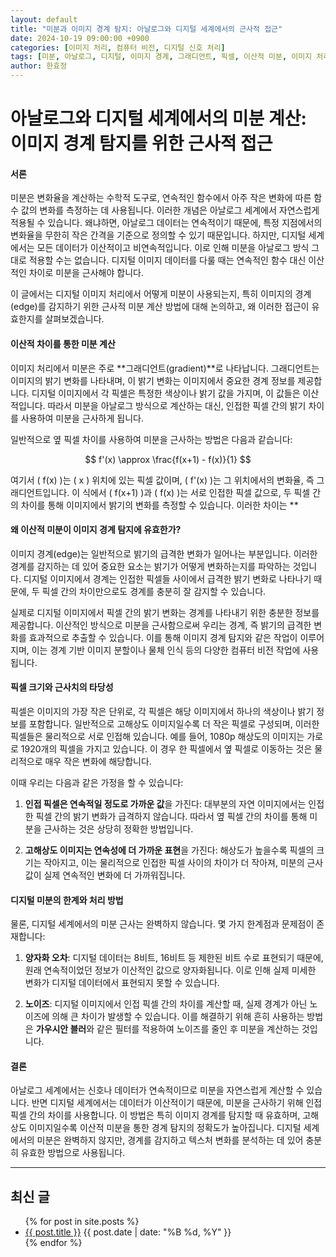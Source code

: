 ```yaml
---
layout: default
title: "미분과 이미지 경계 탐지: 아날로그와 디지털 세계에서의 근사적 접근"
date: 2024-10-19 09:00:00 +0900
categories: [이미지 처리, 컴퓨터 비전, 디지털 신호 처리]
tags: [미분, 아날로그, 디지털, 이미지 경계, 그래디언트, 픽셀, 이산적 미분, 이미지 처리]
author: 한효정
---
```


# 아날로그와 디지털 세계에서의 미분 계산: 이미지 경계 탐지를 위한 근사적 접근

#### 서론

미분은 변화율을 계산하는 수학적 도구로, 연속적인 함수에서 아주 작은 변화에 따른 함수 값의 변화를 측정하는 데 사용됩니다. 이러한 개념은 아날로그 세계에서 자연스럽게 적용될 수 있습니다. 왜냐하면, 아날로그 데이터는 연속적이기 때문에, 특정 지점에서의 변화율을 무한히 작은 간격을 기준으로 정의할 수 있기 때문입니다. 하지만, 디지털 세계에서는 모든 데이터가 이산적이고 비연속적입니다. 이로 인해 미분을 아날로그 방식 그대로 적용할 수는 없습니다. 디지털 이미지 데이터를 다룰 때는 연속적인 함수 대신 이산적인 차이로 미분을 근사해야 합니다.

이 글에서는 디지털 이미지 처리에서 어떻게 미분이 사용되는지, 특히 이미지의 경계(edge)를 감지하기 위한 근사적 미분 계산 방법에 대해 논의하고, 왜 이러한 접근이 유효한지를 살펴보겠습니다.

#### 이산적 차이를 통한 미분 계산

이미지 처리에서 미분은 주로 **그래디언트(gradient)**로 나타납니다. 그래디언트는 이미지의 밝기 변화를 나타내며, 이 밝기 변화는 이미지에서 중요한 경계 정보를 제공합니다. 디지털 이미지에서 각 픽셀은 특정한 색상이나 밝기 값을 가지며, 이 값들은 이산적입니다. 따라서 미분을 아날로그 방식으로 계산하는 대신, 인접한 픽셀 간의 밝기 차이를 사용하여 미분을 근사하게 됩니다.

일반적으로 옆 픽셀 차이를 사용하여 미분을 근사하는 방법은 다음과 같습니다:

$$
f'(x) \approx \frac{f(x+1) - f(x)}{1}
$$

여기서 \( f(x) \)는 \( x \) 위치에 있는 픽셀 값이며, \( f'(x) \)는 그 위치에서의 변화율, 즉 그래디언트입니다. 이 식에서 \( f(x+1) \)과 \( f(x) \)는 서로 인접한 픽셀 값으로, 두 픽셀 간의 차이를 통해 이미지에서 밝기의 변화를 측정할 수 있습니다. 이러한 차이는 **


#### 왜 이산적 미분이 이미지 경계 탐지에 유효한가?

이미지 경계(edge)는 일반적으로 밝기의 급격한 변화가 일어나는 부분입니다. 이러한 경계를 감지하는 데 있어 중요한 요소는 밝기가 어떻게 변화하는지를 파악하는 것입니다. 디지털 이미지에서 경계는 인접한 픽셀들 사이에서 급격한 밝기 변화로 나타나기 때문에, 두 픽셀 간의 차이만으로도 경계를 충분히 잘 감지할 수 있습니다.

실제로 디지털 이미지에서 픽셀 간의 밝기 변화는 경계를 나타내기 위한 충분한 정보를 제공합니다. 이산적인 방식으로 미분을 근사함으로써 우리는 경계, 즉 밝기의 급격한 변화를 효과적으로 추출할 수 있습니다. 이를 통해 이미지 경계 탐지와 같은 작업이 이루어지며, 이는 경계 기반 이미지 분할이나 물체 인식 등의 다양한 컴퓨터 비전 작업에 사용됩니다.

#### 픽셀 크기와 근사치의 타당성

픽셀은 이미지의 가장 작은 단위로, 각 픽셀은 해당 이미지에서 하나의 색상이나 밝기 정보를 포함합니다. 일반적으로 고해상도 이미지일수록 더 작은 픽셀로 구성되며, 이러한 픽셀들은 물리적으로 서로 인접해 있습니다. 예를 들어, 1080p 해상도의 이미지는 가로로 1920개의 픽셀을 가지고 있습니다. 이 경우 한 픽셀에서 옆 픽셀로 이동하는 것은 물리적으로 매우 작은 변화에 해당합니다. 

이때 우리는 다음과 같은 가정을 할 수 있습니다:

1. **인접 픽셀은 연속적일 정도로 가까운 값**을 가진다: 대부분의 자연 이미지에서는 인접한 픽셀 간의 밝기 변화가 급격하지 않습니다. 따라서 옆 픽셀 간의 차이를 통해 미분을 근사하는 것은 상당히 정확한 방법입니다.
   
2. **고해상도 이미지는 연속성에 더 가까운 표현**을 가진다: 해상도가 높을수록 픽셀의 크기는 작아지고, 이는 물리적으로 인접한 픽셀 사이의 차이가 더 작아져, 미분의 근사값이 실제 연속적인 변화에 더 가까워집니다.

#### 디지털 미분의 한계와 처리 방법

물론, 디지털 세계에서의 미분 근사는 완벽하지 않습니다. 몇 가지 한계점과 문제점이 존재합니다:

1. **양자화 오차**: 디지털 데이터는 8비트, 16비트 등 제한된 비트 수로 표현되기 때문에, 원래 연속적이었던 정보가 이산적인 값으로 양자화됩니다. 이로 인해 실제 미세한 변화가 디지털 데이터에서 표현되지 못할 수 있습니다.
   
2. **노이즈**: 디지털 이미지에서 인접 픽셀 간의 차이를 계산할 때, 실제 경계가 아닌 노이즈에 의해 큰 차이가 발생할 수 있습니다. 이를 해결하기 위해 흔히 사용하는 방법은 **가우시안 블러**와 같은 필터를 적용하여 노이즈를 줄인 후 미분을 계산하는 것입니다.

#### 결론

아날로그 세계에서는 신호나 데이터가 연속적이므로 미분을 자연스럽게 계산할 수 있습니다. 반면 디지털 세계에서는 데이터가 이산적이기 때문에, 미분을 근사하기 위해 인접 픽셀 간의 차이를 사용합니다. 이 방법은 특히 이미지 경계를 탐지할 때 유효하며, 고해상도 이미지일수록 이산적 미분을 통한 경계 탐지의 정확도가 높아집니다. 디지털 세계에서의 미분은 완벽하지 않지만, 경계를 감지하고 텍스처 변화를 분석하는 데 있어 충분히 유효한 방법으로 사용됩니다.

---

## 최신 글
<ul>
  {% for post in site.posts %}
    <li>
      <a href="{{ post.url }}">{{ post.title }}</a>
      <span>{{ post.date | date: "%B %d, %Y" }}</span>
    </li>
  {% endfor %}
</ul>